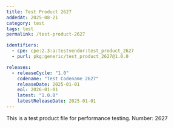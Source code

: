 ```yaml
---
title: Test Product 2627
addedAt: 2025-08-21
category: test
tags: test
permalink: /test-product-2627

identifiers:
  - cpe: cpe:2.3:a:testvendor:test_product_2627
  - purl: pkg:generic/test_product_2627@1.0.0

releases:
  - releaseCycle: "1.0"
    codename: "Test Codename 2627"
    releaseDate: 2025-01-01
    eol: 2026-01-01
    latest: "1.0.0"
    latestReleaseDate: 2025-01-01
---
```


This is a test product file for performance testing. Number: 2627
